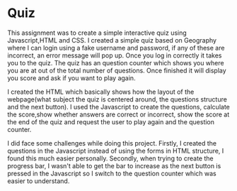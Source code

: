 # Quiz
This assignment was to create a simple interactive quiz using Javascript,HTML and CSS. I created a simple quiz based on Geography where I can login using a fake username and password, if any of these are incorrect, an error message will pop up. Once you log in correctly it takes you to the quiz. The quiz has an question counter which shows you where you are at out of the total number of questions. Once finished it will display you score and ask if you want to play again.

I created the HTML which basically shows how the layout of the webpage(what subject the quiz is centered around, the questions structure and the next button). I used the Javascript to create the questions, calculate the score,show whether answers are correct or incorrect, show the score at the end of the quiz and request the user to play again and the question counter.

I did face some challenges while doing this project. Firstly, I created the questions in the Javascript instead of using the forms in HTML structure, I found this much easier personally. Secondly, when trying to create the progress bar, I wasn't able to get the bar to increase as the next button is pressed in the Javascript so I switch to the question counter which was easier to understand.


